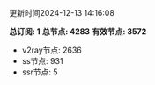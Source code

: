 更新时间2024-12-13 14:16:08

**总订阅: 1**
**总节点: 4283**
**有效节点: 3572**
- v2ray节点: 2636
- ss节点: 931
- ssr节点: 5
